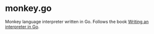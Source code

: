 # monkey.go

Monkey language interpreter written in Go. Follows the book [Writing an interpreter in Go](https://interpreterbook.com/).
